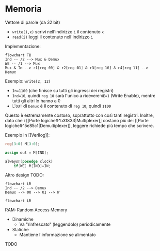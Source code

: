 # Memoria

Vettore di parole (da 32 bit)
- `write(i,x)` scrivi nell'indirizzo `i` il contenuto `x`
- `read(i)` leggi il contenuto nell'indirizzo `i`

Implementazione:

```mermaid
flowchart TB
Ind -- /2 --> Mux & Demux
WE -- /1 --> Mux
Mux & In --> r1[reg 00] & r2[reg 01] & r3[reg 10] & r4[reg 11] --> Demux
```

Esempio: `write(2, 12)`
- `In=1100` (che finisce su tutti gli ingressi dei registri)
- `Ind=10`, quindi `reg 10` sarà l'unico a ricevere `WE=1` (Write Enable), mentre tutti gli altri lo hanno a 0
- L'`OUT` di `Demux` è il contenuto di `reg 10`, quindi `1100`

Questo è estremamente costoso, soprattutto con così tanti registri. Inoltre, dato che i [[Porte logiche#^b31833|Multiplexer]] costano più dei [[Porte logiche#^5e85c1|Demultiplexer]], leggere richiede più tempo che scrivere.

Esempio in [[Verilog]]:
```verilog
reg[3:0] M[3:0];

assign out = M[IND];

always@(posedge clock)
    if(WE) M[IND]=IN;
```

Altro design TODO:

```mermaid
flowchart LR
Ind -- /2 --> Demux
Demux --> 00 --> 01 --> W
```

```mermaid
flowchart LR

```

RAM: Random Access Memory
- Dinamiche
	- Va "rinfrescato" (leggendolo) periodicamente
- Statiche
	- Mantiene l'informazione se alimentato

TODO